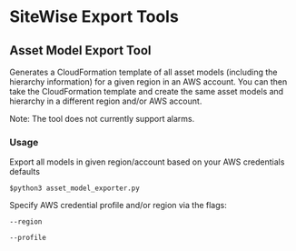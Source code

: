 # SiteWise Export Tools

## Asset Model Export Tool
Generates a CloudFormation template of all asset models (including the hierarchy information) for a given region in an AWS account. You can then take the CloudFormation template and create the same asset models and hierarchy in a different region and/or AWS account.

Note: The tool does not currently support alarms. 

### Usage
Export all models in given region/account based on your AWS credentials defaults

`$python3 asset_model_exporter.py`

Specify AWS credential profile and/or region via the flags:

`--region`

`--profile`